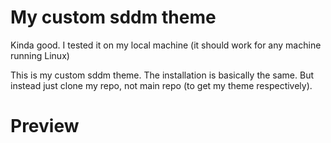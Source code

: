 # My custom sddm theme 
Kinda good. I tested it on my local machine (it should work for any machine running Linux)

This is my custom sddm theme. The installation is basically the same. But instead just clone my repo, not main repo (to get my theme respectively).

# Preview
